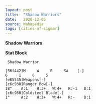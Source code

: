 ```yaml
---
layout: post
title:  "Shadow Warriors"
date:   2020-12-05
source: Wahapedia
tags: [cities-of-sigmar]
---
```


**Shadow Warriors**

**Stat Block**
```
 Shadow Warrior
```

```
[56f442]M     W     B     Sa    [-]
6     1     6     5     
[e85545]Weapons[-]
[c6c930]Ranger Bow[-]
18"    A:1    H:3+   W:4+   R:-1   D:1   
[c6c930]Coldsteel Blade[-]
1"     A:2    H:3+   W:4+   R:-    D:1   
```


